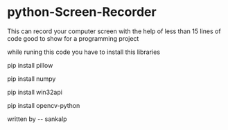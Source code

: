 # python-Screen-Recorder
This can record your computer screen with the help of less than 15 lines of code good to show for a programming project 

while runing this code you have to install this libraries

pip install pillow

pip install numpy

pip install win32api

pip install opencv-python


written by -- sankalp

